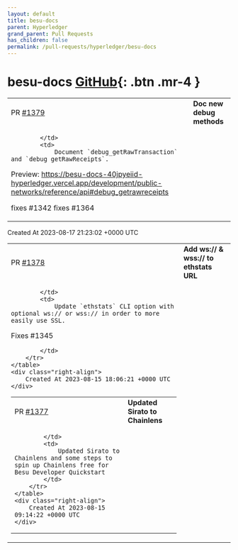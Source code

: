 ```yaml
---
layout: default
title: besu-docs
parent: Hyperledger
grand_parent: Pull Requests
has_children: false
permalink: /pull-requests/hyperledger/besu-docs
---
```


# besu-docs <span class="fs-3 right-align">[GitHub](https://github.com/hyperledger/besu-docs){: .btn .mr-4 }</span>


<div>
    <table>
        <tr>
            <td>
                PR <a href="https://github.com/hyperledger/besu-docs/pull/1379" class=".btn">#1379</a>
            </td>
            <td>
                <b>
                    Doc new debug methods
                </b>
            </td>
        </tr>
        <tr>
            <td>
                
            </td>
            <td>
                Document `debug_getRawTransaction` and `debug_getRawReceipts`.

Preview: https://besu-docs-40jpyeiid-hyperledger.vercel.app/development/public-networks/reference/api#debug_getrawreceipts

fixes #1342 
fixes #1364 
            </td>
        </tr>
    </table>
    <div class="right-align">
        Created At 2023-08-17 21:23:02 +0000 UTC
    </div>
</div>

<div>
    <table>
        <tr>
            <td>
                PR <a href="https://github.com/hyperledger/besu-docs/pull/1378" class=".btn">#1378</a>
            </td>
            <td>
                <b>
                    Add ws:// & wss:// to ethstats URL
                </b>
            </td>
        </tr>
        <tr>
            <td>
                
            </td>
            <td>
                Update `ethstats` CLI option with optional ws:// or wss:// in order to more easily use SSL.

Fixes #1345 


            </td>
        </tr>
    </table>
    <div class="right-align">
        Created At 2023-08-15 18:06:21 +0000 UTC
    </div>
</div>

<div>
    <table>
        <tr>
            <td>
                PR <a href="https://github.com/hyperledger/besu-docs/pull/1377" class=".btn">#1377</a>
            </td>
            <td>
                <b>
                    Updated Sirato to Chainlens
                </b>
            </td>
        </tr>
        <tr>
            <td>
                
            </td>
            <td>
                Updated Sirato to Chainlens and some steps to spin up Chainlens free for Besu Developer Quickstart
            </td>
        </tr>
    </table>
    <div class="right-align">
        Created At 2023-08-15 09:14:22 +0000 UTC
    </div>
</div>

